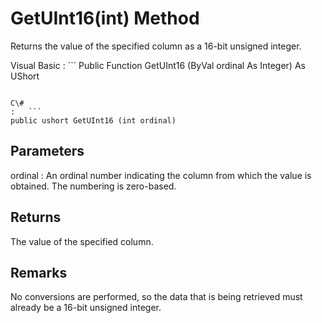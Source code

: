 <!-- loio3c16d3a46c5f1014a75ba57ef656b1f7 -->

# GetUInt16\(int\) Method

Returns the value of the specified column as a 16-bit unsigned integer.



Visual Basic
:   ```
Public Function GetUInt16 (ByVal ordinal As Integer) As UShort
```

C\#
:   ```
public ushort GetUInt16 (int ordinal)
```



## Parameters

ordinal
:   An ordinal number indicating the column from which the value is obtained. The numbering is zero-based.



## Returns

The value of the specified column.



## Remarks

No conversions are performed, so the data that is being retrieved must already be a 16-bit unsigned integer.


